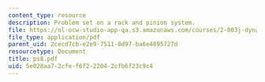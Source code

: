 ```yaml
---
content_type: resource
description: Problem set on a rack and pinion system.
file: https://ol-ocw-studio-app-qa.s3.amazonaws.com/courses/2-003j-dynamics-and-control-i-fall-2007/5e028aa72cfef6f222042cfb6f23c9c4_ps8.pdf
file_type: application/pdf
parent_uid: 2cecd7cb-e2e9-7511-8d97-ba6e4895727d
resourcetype: Document
title: ps8.pdf
uid: 5e028aa7-2cfe-f6f2-2204-2cfb6f23c9c4
---
```

